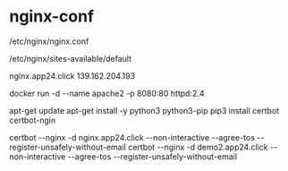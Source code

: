 # nginx-conf

/etc/nginx/nginx.conf

/etc/nginx/sites-available/default

nginx.app24.click 139.162.204.193

docker run -d --name apache2 -p 8080:80 httpd:2.4

apt-get update
apt-get install -y python3 python3-pip
pip3 install certbot certbot-ngin

certbot --nginx -d nginx.app24.click --non-interactive --agree-tos --register-unsafely-without-email
certbot --nginx -d demo2.app24.click --non-interactive --agree-tos --register-unsafely-without-email